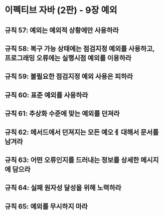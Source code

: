 # 이펙티브 자바 (2판) - 9장 예외

## 규칙 57: 예외는 예외적 상황에만 사용하라


## 규칙 58: 복구 가능 상태에는 점검지정 예외를 사용하고, 프로그래밍 오류에는 실행시점 예외를 이용하라


## 규칙 59: 불필요한 점검지정 예외 사용은 피하라


## 규칙 60: 표준 예외를 사용하라


## 규칙 61: 추상화 수준에 맞는 예외를 던져라


## 규칙 62: 메서드에서 던져지는 모든 예오ㅔ 대해서 문서를 남겨라


## 규칙 63: 어떤 오류인지를 드러내는 정보를 상세한 메시지에 담으라


## 규칙 64: 실패 원자성 달성을 위해 노력하라


## 규칙 65: 예외를 무시하지 마라


